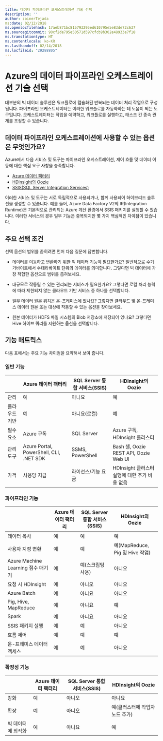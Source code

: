 ```yaml
---
title: 데이터 파이프라인 오케스트레이션 기술 선택
description: ''
author: zoinerTejada
ms:date: 02/12/2018
ms.openlocfilehash: 17aeb871bc815793295ed610795e5e83de72c637
ms.sourcegitcommit: 90cf2de795e50571d597cfcb9b302e48933e7f18
ms.translationtype: HT
ms.contentlocale: ko-KR
ms.lasthandoff: 02/14/2018
ms.locfileid: "29288805"
---
```

# <a name="choosing-a-data-pipeline-orchestration-technology-in-azure"></a>Azure의 데이터 파이프라인 오케스트레이션 기술 선택

대부분의 빅 데이터 솔루션은 워크플로에 캡슐화된 반복되는 데이터 처리 작업으로 구성됩니다. 파이프라인 오케스트레이터는 이러한 워크플로를 자동화하는 데 도움이 되는 도구입니다. 오케스트레이터는 작업을 예약하고, 워크플로를 실행하고, 태스크 간 종속 관계를 조정할 수 있습니다.

## <a name="what-are-your-options-for-data-pipeline-orchestration"></a>데이터 파이프라인 오케스트레이션에 사용할 수 있는 옵션은 무엇인가요?

Azure에서 다음 서비스 및 도구는 파이프라인 오케스트레이션, 제어 흐름 및 데이터 이동에 대한 핵심 요구 사항을 충족합니다.

- [Azure 데이터 팩터리](/azure/data-factory/)
- [HDInsight의 Oozie](/azure/hdinsight/hdinsight-use-oozie-linux-mac)
- [SSIS(SQL Server Integration Services)](/sql/integration-services/sql-server-integration-services)

이러한 서비스 및 도구는 서로 독립적으로 사용되거나, 함께 사용되어 하이브리드 솔루션을 생성할 수 있습니다. 예를 들어, Azure Data Factory V2의 IR(Integration Runtime)은 기본적으로 관리되는 Azure 계산 환경에서 SSIS 패키지를 실행할 수 있습니다. 이러한 서비스의 경우 일부 기능은 중복되지만 몇 가지 핵심적인 차이점이 있습니다.

## <a name="key-selection-criteria"></a>주요 선택 조건

선택 옵션의 범위를 좁히려면 먼저 다음 질문에 답변합니다.

- 데이터를 이동하고 변환하기 위한 빅 데이터 기능이 필요한가요? 일반적으로 수기가바이트에서 수테라바이트 단위의 데이터를 의미합니다. 그렇다면 빅 데이터에 가장 적합한 옵션으로 범위를 좁혀보세요.

- 대규모로 작동될 수 있는 관리되는 서비스가 필요한가요? 그렇다면 로컬 처리 능력에 따라 제한되지 않는 클라우드 기반 서비스 중 하나를 선택합니다.

- 일부 데이터 원본 위치은 온-프레미스에 있나요? 그렇다면 클라우드 및 온-프레미스 데이터 원본 또는 대상에 작동할 수 있는 옵션을 찾아보세요.

- 원본 데이터가 HDFS 파일 시스템의 Blob 저장소에 저장되어 있나요? 그렇다면 Hive 하이브 쿼리를 지원하는 옵션을 선택합니다.

## <a name="capability-matrix"></a>기능 매트릭스

다음 표에서는 주요 기능 차이점을 요약해서 보여 줍니다.

### <a name="general-capabilities"></a>일반 기능

| | Azure 데이터 팩터리 | SQL Server 통합 서비스(SSIS) | HDInsight의 Oozie
| --- | --- | --- | --- |
| 관리 | 예 | 아니요 | 예 |
| 클라우드 기반 | 예 | 아니요(로컬) | 예 |
| 필수 요소 | Azure 구독 | SQL Server  | Azure 구독, HDInsight 클러스터 |
| 관리 도구 | Azure Portal, PowerShell, CLI, .NET SDK | SSMS, PowerShell | Bash 셸, Oozie REST API, Oozie Web UI |
| 가격 | 사용당 지급 | 라이선스/기능 요금 | HDInsight 클러스터 실행에 대한 추가 비용 없음 |

### <a name="pipeline-capabilities"></a>파이프라인 기능

| | Azure 데이터 팩터리 | SQL Server 통합 서비스(SSIS) | HDInsight의 Oozie
| --- | --- | --- | --- |
| 데이터 복사 | 예 | 예 | 예 |
| 사용자 지정 변환 | 예 | 예 | 예(MapReduce, Pig 및 Hive 작업) |
| Azure Machine Learning 점수 매기기 | 예 | 예(스크립팅 사용) | 아니오 |
| 요청 시 HDInsight | 예 | 아니오 | 아니오 |
| Azure Batch | 예 | 아니요 | 아니오 |
| Pig, Hive, MapReduce | 예 | 아니요 | 예 |
| Spark | 예 | 아니요 | 아니요 |
| SSIS 패키지 실행 | 예 | 예 | 아니요 |
| 흐름 제어 | 예 | 예 | 예 |
| 온-프레미스 데이터 액세스 | 예 | 예 | 아니요 |

### <a name="scalability-capabilities"></a>확장성 기능

| | Azure 데이터 팩터리 | SQL Server 통합 서비스(SSIS) | HDInsight의 Oozie
| --- | --- | --- | --- |
| 강화 | 예 | 아니오 | 아니요 |
| 확장 | 예 | 아니오 | 예(클러스터에 작업자 노드 추가) |
| 빅 데이터에 최적화 | 예 | 아니요 | 예 |

